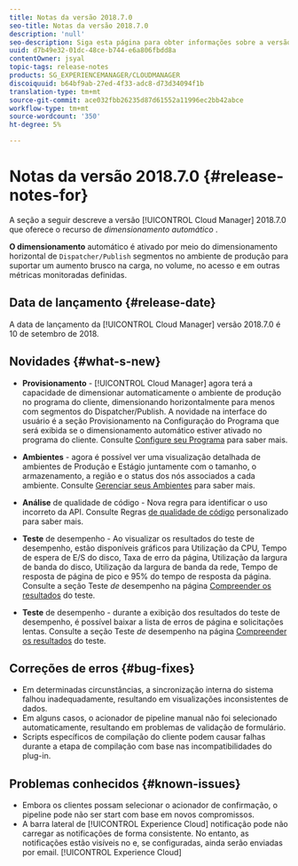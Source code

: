 ```yaml
---
title: Notas da versão 2018.7.0
seo-title: Notas da versão 2018.7.0
description: 'null'
seo-description: Siga esta página para obter informações sobre a versão 2018.7.0 do Cloud Manager.
uuid: d7b49e32-01dc-48ce-b744-e6a806fbdd8a
contentOwner: jsyal
topic-tags: release-notes
products: SG_EXPERIENCEMANAGER/CLOUDMANAGER
discoiquuid: b64bf9ab-27ed-4f33-adc8-d73d34094f1b
translation-type: tm+mt
source-git-commit: ace032fbb26235d87d61552a11996ec2bb42abce
workflow-type: tm+mt
source-wordcount: '350'
ht-degree: 5%

---
```



# Notas da versão 2018.7.0 {#release-notes-for}

A seção a seguir descreve a versão [!UICONTROL Cloud Manager] 2018.7.0 que oferece o recurso de *dimensionamento automático* .

**O dimensionamento** automático é ativado por meio do dimensionamento horizontal de `Dispatcher/Publish` segmentos no ambiente de produção para suportar um aumento brusco na carga, no volume, no acesso e em outras métricas monitoradas definidas.

## Data de lançamento {#release-date}

A data de lançamento da [!UICONTROL Cloud Manager] versão 2018.7.0 é 10 de setembro de 2018.

## Novidades {#what-s-new}

* **Provisionamento** - [!UICONTROL Cloud Manager] agora terá a capacidade de dimensionar automaticamente o ambiente de produção no programa do cliente, dimensionando horizontalmente para menos com segmentos do Dispatcher/Publish. A novidade na interface do usuário é a seção Provisionamento na Configuração do Programa que será exibida se o dimensionamento automático estiver ativado no programa do cliente. Consulte [Configure seu Programa](setting-up-program.md) para saber mais.

* **Ambientes** - agora é possível ver uma visualização detalhada de ambientes de Produção e Estágio juntamente com o tamanho, o armazenamento, a região e o status dos nós associados a cada ambiente. Consulte [Gerenciar seus Ambientes](manage-your-environment.md) para saber mais.

* **Análise** de qualidade de código - Nova regra para identificar o uso incorreto da API. Consulte Regras [de qualidade de código](custom-code-quality-rules.md) personalizado para saber mais.

* **Teste** de desempenho - Ao visualizar os resultados do teste de desempenho, estão disponíveis gráficos para Utilização da CPU, Tempo de espera de E/S do disco, Taxa de erro da página, Utilização da largura de banda do disco, Utilização da largura de banda da rede, Tempo de resposta de página de pico e 95% do tempo de resposta da página. Consulte a seção Teste *de* desempenho na página [Compreender os resultados](understand-your-test-results.md) do teste.

* **Teste** de desempenho - durante a exibição dos resultados do teste de desempenho, é possível baixar a lista de erros de página e solicitações lentas. Consulte a seção Teste *de* desempenho na página [Compreender os resultados](understand-your-test-results.md) do teste.

## Correções de erros {#bug-fixes}

* Em determinadas circunstâncias, a sincronização interna do sistema falhou inadequadamente, resultando em visualizações inconsistentes de dados.
* Em alguns casos, o acionador de pipeline manual não foi selecionado automaticamente, resultando em problemas de validação de formulário.
* Scripts específicos de compilação do cliente podem causar falhas durante a etapa de compilação com base nas incompatibilidades do plug-in.

## Problemas conhecidos {#known-issues}

* Embora os clientes possam selecionar o acionador de confirmação, o pipeline pode não ser start com base em novos compromissos.
* A barra lateral de [!UICONTROL Experience Cloud] notificação pode não carregar as notificações de forma consistente. No entanto, as notificações estão visíveis no e, se configuradas, ainda serão enviadas por email. [!UICONTROL Experience Cloud]

